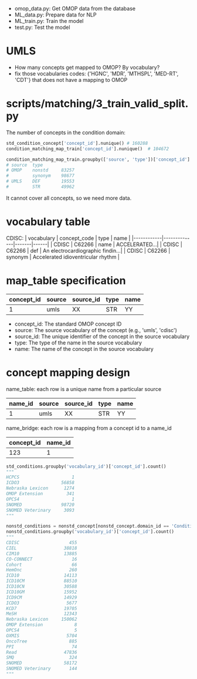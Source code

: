 - omop_data.py: Get OMOP data from the database
- ML_data.py: Prepare data for NLP
- ML_train.py: Train the model
- test.py: Test the model


# UMLS
- How many concepts get mapped to OMOP? By vocabulary?
- fix those vocabularies codes: {'HGNC', 'MDR', 'MTHSPL', 'MED-RT', 'CDT'} that does not have a mapping to OMOP

# scripts/matching/3_train_valid_split.py

The number of concepts in the condition domain:
```python
std_condition_concept['concept_id'].nunique() # 160288
condition_matching_map_train['concept_id'].nunique()  # 104672

condition_matching_map_train.groupby(['source', 'type'])['concept_id'].nunique()
# source  type   
# OMOP    nonstd     83257
#         synonym    98677
# UMLS    DEF        19553
#         STR        49962
```
It cannot cover all concepts, so we need more data.

# vocabulary table
CDISC:
| vocabulary | concept_code |  type | name |
|------------|--------------|-------|------|
|   CDISC    |    C62266    |  name  |  ACCELERATED...|
|   CDISC    |    C62266    |  def  |  An electrocardiographic findin...|
|   CDISC    |    C62266    |  synonym  | Accelerated idioventricular rhythm |


# map_table specification

| concept_id | source | source_id | type | name |
|------------|--------|-----------|------|------|
|   1        |  umls  |   XX      |  STR |  YY  |

- concept_id: The standard OMOP concept ID
- source: The source vocabulary of the concept (e.g., 'umls', 'cdisc')
- source_id: The unique identifier of the concept in the source vocabulary
- type: The type of the name in the source vocabulary
- name: The name of the concept in the source vocabulary 


# concept mapping design

name_table: each row is a unique name from a particular source

| name_id | source | source_id | type | name |
|---------|--------|-----------|------|------|
|   1     |  umls  |   XX      |  STR |  YY  |


name_bridge: each row is a mapping from a concept id to a name_id

| concept_id | name_id |
|------------|---------|
|   123      |  1      |


```python
std_conditions.groupby('vocabulary_id')['concept_id'].count()
"""
HCPCS                    1
ICDO3                56858
Nebraska Lexicon      1274
OMOP Extension         341
OPCS4                    1
SNOMED               98720
SNOMED Veterinary     3093
"""

nonstd_conditions = nonstd_concept[nonstd_concept.domain_id == 'Condition']
nonstd_conditions.groupby('vocabulary_id')['concept_id'].count()
"""
CDISC                   455
CIEL                  38818
CIM10                 13885
CO-CONNECT               16
Cohort                   66
HemOnc                  260
ICD10                 14113
ICD10CM               88510
ICD10CN               30588
ICD10GM               15952
ICD9CM                14929
ICDO3                  5677
KCD7                  19705
MeSH                  12343
Nebraska Lexicon     150062
OMOP Extension            8
OPCS4                     5
OXMIS                  5704
OncoTree                885
PPI                      74
Read                  47836
SMQ                     324
SNOMED                58172
SNOMED Veterinary       144
"""
```